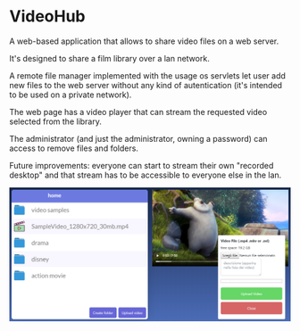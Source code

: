 # VideoHub
A web-based application that allows to share video files on a web server.

It's designed to share a film library over a lan network.

A remote file manager implemented with the usage os servlets let user add new files to the web server without any kind of autentication (it's intended to be used on a private network).

The web page has a video player that can stream the requested video selected from the library.

The administrator (and just the administrator, owning a password) can access to remove files and folders.

Future improvements: everyone can start to stream their own "recorded desktop" and that stream has to be accessible to everyone else in the lan.

![](https://github.com/LorenzoBalducci96/VideoHub/blob/master/demo_screen.PNG)

